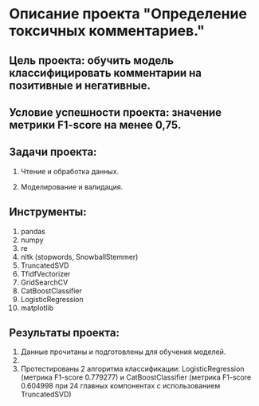 # Описание проекта "Определение токсичных комментариев."

## Цель проекта: обучить модель классифицировать комментарии на позитивные и негативные. 

## Условие успешности проекта: значение метрики F1-score на менее 0,75.

## Задачи проекта:

1. Чтение и обработка данных.

2. Моделирование и валидация.

## Инструменты:

1. pandas
2. numpy
3. re
4. nltk (stopwords, SnowballStemmer)
5. TruncatedSVD
6. TfidfVectorizer
7. GridSearchCV
8. CatBoostClassifier
9. LogisticRegression
10. matplotlib

## Результаты проекта:

1. Данные прочитаны и подготовлены для обучения моделей.
2. 
3. Протестированы 2 алгоритма классификации: LogisticRegression (метрика F1-score 0.779277) и CatBoostClassifier (метрика F1-score 0.604998 при 24 главных компонентах с использованием TruncatedSVD)
